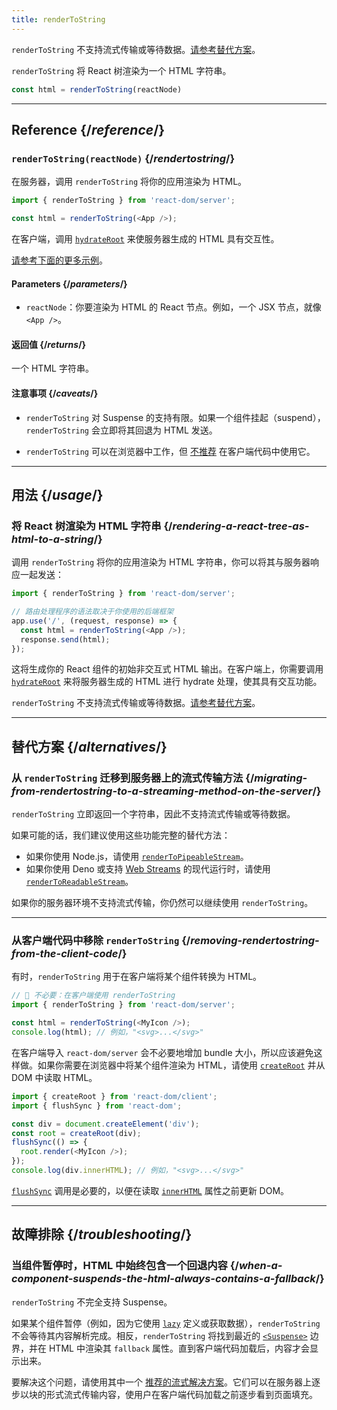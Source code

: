 ```yaml
---
title: renderToString
---
```


<Pitfall>

`renderToString` 不支持流式传输或等待数据。[请参考替代方案](#alternatives)。

</Pitfall>

<Intro>

`renderToString` 将 React 树渲染为一个 HTML 字符串。

```js
const html = renderToString(reactNode)
```

</Intro>

<InlineToc />

---

## Reference {/*reference*/}

### `renderToString(reactNode)` {/*rendertostring*/}

在服务器，调用 `renderToString` 将你的应用渲染为 HTML。

```js
import { renderToString } from 'react-dom/server';

const html = renderToString(<App />);
```

在客户端，调用 [`hydrateRoot`](/reference/react-dom/client/hydrateRoot) 来使服务器生成的 HTML 具有交互性。

[请参考下面的更多示例](#usage)。

#### Parameters {/*parameters*/}

* `reactNode`：你要渲染为 HTML 的 React 节点。例如，一个 JSX 节点，就像 `<App />`。

#### 返回值 {/*returns*/}

一个 HTML 字符串。

#### 注意事项 {/*caveats*/}

* `renderToString` 对 Suspense 的支持有限。如果一个组件挂起（suspend），`renderToString` 会立即将其回退为 HTML 发送。

* `renderToString` 可以在浏览器中工作，但 [不推荐](#removing-rendertostring-from-the-client-code) 在客户端代码中使用它。

---

## 用法 {/*usage*/}

### 将 React 树渲染为 HTML 字符串 {/*rendering-a-react-tree-as-html-to-a-string*/}

调用 `renderToString` 将你的应用渲染为 HTML 字符串，你可以将其与服务器响应一起发送：

```js {5-6}
import { renderToString } from 'react-dom/server';

// 路由处理程序的语法取决于你使用的后端框架
app.use('/', (request, response) => {
  const html = renderToString(<App />);
  response.send(html);
});
```

这将生成你的 React 组件的初始非交互式 HTML 输出。在客户端上，你需要调用 [`hydrateRoot`](/reference/react-dom/client/hydrateRoot) 来将服务器生成的 HTML 进行 hydrate 处理，使其具有交互功能。


<Pitfall>

`renderToString` 不支持流式传输或等待数据。[请参考替代方案](#alternatives)。

</Pitfall>

---

## 替代方案 {/*alternatives*/}

### 从 `renderToString` 迁移到服务器上的流式传输方法 {/*migrating-from-rendertostring-to-a-streaming-method-on-the-server*/}

`renderToString` 立即返回一个字符串，因此不支持流式传输或等待数据。

如果可能的话，我们建议使用这些功能完整的替代方法：

* 如果你使用 Node.js，请使用 [`renderToPipeableStream`](/reference/react-dom/server/renderToPipeableStream)。
* 如果你使用 Deno 或支持 [Web Streams](https://developer.mozilla.org/en-US/docs/Web/API/Streams_API) 的现代运行时，请使用 [`renderToReadableStream`](/reference/react-dom/server/renderToReadableStream)。

如果你的服务器环境不支持流式传输，你仍然可以继续使用 `renderToString`。

---

### 从客户端代码中移除 `renderToString` {/*removing-rendertostring-from-the-client-code*/}

有时，`renderToString` 用于在客户端将某个组件转换为 HTML。

```js {1-2}
// 🚩 不必要：在客户端使用 renderToString
import { renderToString } from 'react-dom/server';

const html = renderToString(<MyIcon />);
console.log(html); // 例如，"<svg>...</svg>"
```

在客户端导入 `react-dom/server` 会不必要地增加 bundle 大小，所以应该避免这样做。如果你需要在浏览器中将某个组件渲染为 HTML，请使用 [`createRoot`](/reference/react-dom/client/createRoot) 并从 DOM 中读取 HTML。

```js
import { createRoot } from 'react-dom/client';
import { flushSync } from 'react-dom';

const div = document.createElement('div');
const root = createRoot(div);
flushSync(() => {
  root.render(<MyIcon />);
});
console.log(div.innerHTML); // 例如，"<svg>...</svg>"
```

[`flushSync`](/reference/react-dom/flushSync) 调用是必要的，以便在读取 [`innerHTML`](https://developer.mozilla.org/en-US/docs/Web/API/Element/innerHTML) 属性之前更新 DOM。

---

## 故障排除 {/*troubleshooting*/}

### 当组件暂停时，HTML 中始终包含一个回退内容 {/*when-a-component-suspends-the-html-always-contains-a-fallback*/}

`renderToString` 不完全支持 Suspense。

如果某个组件暂停（例如，因为它使用 [`lazy`](/reference/react/lazy) 定义或获取数据），`renderToString` 不会等待其内容解析完成。相反，`renderToString` 将找到最近的 [`<Suspense>`](/reference/react/Suspense) 边界，并在 HTML 中渲染其 `fallback` 属性。直到客户端代码加载后，内容才会显示出来。

要解决这个问题，请使用其中一个 [推荐的流式解决方案](#migrating-from-rendertostring-to-a-streaming-method-on-the-server)。它们可以在服务器上逐步以块的形式流式传输内容，使用户在客户端代码加载之前逐步看到页面填充。

